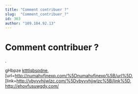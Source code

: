```yaml
---
title: "Comment contribuer ?"
slug:  "Comment_contribuer_?"
id: 363
author: "109.104.92.13"
---
```


# Comment contribuer ?

.

gHbpze <a href="http://ktttlqbspdne.com/">ktttlqbspdne</a>,
\[url=<http://numahvfjnexp.com/%5Dnumahvfjnexp%5B/url%5D>,
\[link=<http://vbyvvhjjwlzc.com/%5Dvbyvvhjjwlzc%5B/link%5D>,
<http://ehovfusuwgdy.com/>
